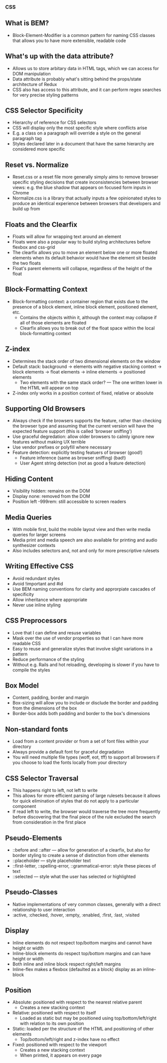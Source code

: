 ### CSS

## What is BEM?

- Block-Element-Modifier is a common pattern for naming CSS classes that allows you to have more extensible, readable code

## What's up with the data attribute?

- Allows us to store arbitary data in HTML tags, which we can access for DOM manipulation
- Data attribute is probably what's sitting behind the props/state architecture of Redux
- CSS also has access to this attribute, and it can perform regex searches for very precise styling patterns

## CSS Selector Specificity

- Hierarchy of reference for CSS selectors
- CSS will display only the most specific style where conflicts arise
- E.g. a class on a paragraph will override a style on the general paragraph tag
- Styles declared later in a document that have the same hierarchy are considered more specific

## Reset vs. Normalize

- Reset.css or a reset file more generally simply aims to remove browser specific styling decisions that create inconsistencies between browser views: e.g. the blue shadow that appears on focused form inputs in Chrome
- Normalize.css is a library that actually inputs a few opinionated styles to produce an identical experience between browsers that developers and build up from

## Floats and the Clearfix

- Floats will allow for wrapping text around an element
- Floats were also a popular way to build styling architectures before flexbox and css-grid
- The clearfix allows you to move an element below one or more floated elements when its default behavior would have the element sit beside the two floats
- Float's parent elements will collapse, regardless of the height of the float 

## Block-Formatting Context 

- Block-formatting context: a container region that exists due to the presence of a block element, inline block element, positioned element, etc.
    - Contains the objects within it, although the context may collapse if all of those elements are floated
    - Clearfix allows you to break out of the float space within the local block-formatting context

## Z-index

- Determines the stack order of two dimensional elements on the window
- Default stack: background -> elements with negative stacking context -> block elements -> float elements -> inline elements -> positioned elements
    - Two elements with the same stack order? — The one written lower in the HTML will appear on top
- Z-index only works in a position context of fixed, relative or absolute

## Supporting Old Browsers

- Always check if the browsers supports the feature, rather than checking the browser type and assuming that the current version will have the expected feature support (this is called 'browser sniffing')
- Use graceful degredation: allow older browsers to calmly ignore new features without making UX terrible
- Use vendor prefixes or polyfill where necessary 
- Feature detection: explicitly testing featuers of browser (good!)
    - Feature inference (same as browser sniffing) (bad!)
    - User Agent string detection (not as good a feature detection)

## Hiding Content

- Visibility hidden: remains on the DOM
- Display none: removed from the DOM
- Position left -999rem: still accessible to screen readers

## Media Queries

- With mobile first, build the mobile layout view and then write media queries for larger screens
- Media print and media speech are also available for printing and audio synthesizer contexts
- Also includes selectors and, not and only for more prescriptive rulesets 

## Writing Effective CSS

- Avoid redundant styles
- Avoid !important and #id
- Use BEM naming conventions for clarity and approrpiate cascades of specificity
- Allow inheritance where appropriate
- Never use inline styling

## CSS Preprocessors

- Love that I can define and resuse variables
- Mask over the use of vendor properties so that I can have more readable CSS
- Easy to reuse and generalize styles that involve slight variations in a pattern
- Reduce performance of the styling
- Without e.g. Rails and hot reloading, developing is slower if you have to compile the styles 

## Box Model

- Content, padding, border and margin
- Box-sizing will allow you to include or disclude the border and padding from the dimensions of the box
- Border-box adds both padding and border to the box's dimensions

## Non-standard fonts

- Load from a content provider or from a set of font files within your directory
- Always provide a default font for graceful degradation
- You will need multiple file types (woff, eot, tff) to support all browsers if you choose to load the fonts locally from your directory

## CSS Selector Traversal

- This happens right to left, not left to write
- This allows for more efficient parsing of large rulesets because it allows for quick elimination of styles that do not apply to a particular component
- If read left to write, the browser would traverse the tree more frequently before discovering that the final piece of the rule excluded the search from consideration in the first place

## Pseudo-Elements

- ::before and ::after — allow for generation of a clearfix, but also for border styling to create a sense of distinction from other elements
- ::placeholder — style placeholder text
- ::first-letter, ::spelling-error, ::grammatical-error: style these pieces of text
- ::selected — style what the user has selected or highlighted

## Pseudo-Classes

- Native implementations of very common classes, generally with a direct relationship to user interaction
- :active, :checked, :hover, :empty, :enabled, :first, :last, :visited

## Display

- Inline elements do not respect top/bottom margins and cannot have height or width
- Inline-block elements do respect top/bottom margins and can have height or width
- Both inline and inline block respect right/left margins
- Inline-flex makes a flexbox (defaulted as a block) display as an inline-block

## Position

- Absolute: positioned with respect to the nearest relative parent
    - Creates a new stacking context
- Relative: positioned with respect to itself
    - Loaded as static but may be positioned using top/bottom/left/right with relation to its own position
- Static: loaded per the structure of the HTML and positioning of other elements
    - Top/bottom/left/right and z-index have no effect
- Fixed: positioned with respect to the viewport
    - Creates a new stacking context
    - When printed, it appears on every page


